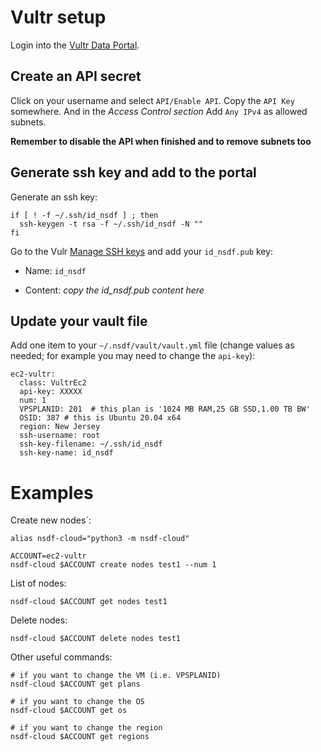 # Vultr setup

Login into the [Vultr Data Portal](my.vultr.com).

## Create an API secret

Click on your username and select `API/Enable API`. Copy the `API Key` somewhere. And in the *Access Control section* Add `Any IPv4` as allowed subnets.

**Remember to disable the API when finished and to remove subnets too**

## Generate ssh key and add to the portal

Generate an ssh key:

```
if [ ! -f ~/.ssh/id_nsdf ] ; then
  ssh-keygen -t rsa -f ~/.ssh/id_nsdf -N ""
fi
```

Go to the Vulr [Manage SSH keys](https://www.cloudlab.us/ssh-keys.php) and add your `id_nsdf.pub` key:

- Name: `id_nsdf`

- Content: *copy the id_nsdf.pub content here*

## Update your vault file

Add one item to your `~/.nsdf/vault/vault.yml` file (change values as needed; for example you may need to change the `api-key`):

```
ec2-vultr:
  class: VultrEc2
  api-key: XXXXX
  num: 1
  VPSPLANID: 201  # this plan is '1024 MB RAM,25 GB SSD,1.00 TB BW'
  OSID: 387 # this is Ubuntu 20.04 x64 
  region: New Jersey
  ssh-username: root
  ssh-key-filename: ~/.ssh/id_nsdf
  ssh-key-name: id_nsdf
```

# Examples

Create new nodes`:

```
alias nsdf-cloud="python3 -m nsdf-cloud"

ACCOUNT=ec2-vultr
nsdf-cloud $ACCOUNT create nodes test1 --num 1 
```

List of nodes:

```
nsdf-cloud $ACCOUNT get nodes test1 
```

Delete nodes:

```
nsdf-cloud $ACCOUNT delete nodes test1 
```

Other useful commands:

```
# if you want to change the VM (i.e. VPSPLANID)
nsdf-cloud $ACCOUNT get plans

# if you want to change the OS
nsdf-cloud $ACCOUNT get os

# if you want to change the region
nsdf-cloud $ACCOUNT get regions
```
